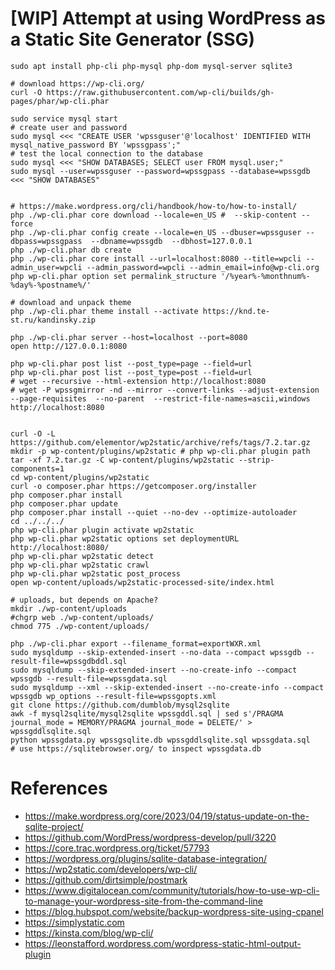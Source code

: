 # [WIP] Attempt at using WordPress as a Static Site Generator (SSG)

```shell
sudo apt install php-cli php-mysql php-dom mysql-server sqlite3

# download https://wp-cli.org/
curl -O https://raw.githubusercontent.com/wp-cli/builds/gh-pages/phar/wp-cli.phar

sudo service mysql start
# create user and password
sudo mysql <<< "CREATE USER 'wpssguser'@'localhost' IDENTIFIED WITH mysql_native_password BY 'wpssgpass';"
# test the local connection to the database
sudo mysql <<< "SHOW DATABASES; SELECT user FROM mysql.user;"
sudo mysql --user=wpssguser --password=wpssgpass --database=wpssgdb <<< "SHOW DATABASES"


# https://make.wordpress.org/cli/handbook/how-to/how-to-install/
php ./wp-cli.phar core download --locale=en_US #  --skip-content --force
php ./wp-cli.phar config create --locale=en_US --dbuser=wpssguser --dbpass=wpssgpass  --dbname=wpssgdb  --dbhost=127.0.0.1
php ./wp-cli.phar db create   
php ./wp-cli.phar core install --url=localhost:8080 --title=wpcli --admin_user=wpcli --admin_password=wpcli --admin_email=info@wp-cli.org
php wp-cli.phar option set permalink_structure '/%year%-%monthnum%-%day%-%postname%/'

# download and unpack theme
php ./wp-cli.phar theme install --activate https://knd.te-st.ru/kandinsky.zip

php ./wp-cli.phar server --host=localhost --port=8080
open http://127.0.0.1:8080

php wp-cli.phar post list --post_type=page --field=url
php wp-cli.phar post list --post_type=post --field=url
# wget --recursive --html-extension http://localhost:8080
# wget -P wpssgmirror -nd --mirror --convert-links --adjust-extension --page-requisites  --no-parent  --restrict-file-names=ascii,windows http://localhost:8080


curl -O -L https://github.com/elementor/wp2static/archive/refs/tags/7.2.tar.gz
mkdir -p wp-content/plugins/wp2static # php wp-cli.phar plugin path
tar -xf 7.2.tar.gz -C wp-content/plugins/wp2static --strip-components=1
cd wp-content/plugins/wp2static
curl -o composer.phar https://getcomposer.org/installer
php composer.phar install
php composer.phar update
php composer.phar install --quiet --no-dev --optimize-autoloader
cd ../../../
php wp-cli.phar plugin activate wp2static
php wp-cli.phar wp2static options set deploymentURL http://localhost:8080/
php wp-cli.phar wp2static detect
php wp-cli.phar wp2static crawl
php wp-cli.phar wp2static post_process
open wp-content/uploads/wp2static-processed-site/index.html
```

```shell
# uploads, but depends on Apache?
mkdir ./wp-content/uploads
#chgrp web ./wp-content/uploads/
chmod 775 ./wp-content/uploads/

php ./wp-cli.phar export --filename_format=exportWXR.xml
sudo mysqldump --skip-extended-insert --no-data --compact wpssgdb --result-file=wpssgdbddl.sql
sudo mysqldump --skip-extended-insert --no-create-info --compact wpssgdb --result-file=wpssgdata.sql
sudo mysqldump --xml --skip-extended-insert --no-create-info --compact wpssgdb wp_options --result-file=wpssgopts.xml
git clone https://github.com/dumblob/mysql2sqlite 
awk -f mysql2sqlite/mysql2sqlite wpssgddl.sql | sed s'/PRAGMA journal_mode = MEMORY/PRAGMA journal_mode = DELETE/' > wpssgddlsqlite.sql
python wpssgdata.py wpssgsqlite.db wpssgddlsqlite.sql wpssgdata.sql
# use https://sqlitebrowser.org/ to inspect wpssgdata.db

```

# References
- https://make.wordpress.org/core/2023/04/19/status-update-on-the-sqlite-project/
- https://github.com/WordPress/wordpress-develop/pull/3220
- https://core.trac.wordpress.org/ticket/57793
- https://wordpress.org/plugins/sqlite-database-integration/
- https://wp2static.com/developers/wp-cli/
- https://github.com/dirtsimple/postmark
- https://www.digitalocean.com/community/tutorials/how-to-use-wp-cli-to-manage-your-wordpress-site-from-the-command-line
- https://blog.hubspot.com/website/backup-wordpress-site-using-cpanel
- https://simplystatic.com
- https://kinsta.com/blog/wp-cli/
- https://leonstafford.wordpress.com/wordpress-static-html-output-plugin
